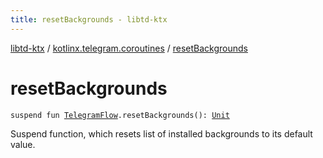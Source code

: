```yaml
---
title: resetBackgrounds - libtd-ktx
---
```


[libtd-ktx](../index.html) / [kotlinx.telegram.coroutines](index.html) / [resetBackgrounds](./reset-backgrounds.html)

# resetBackgrounds

`suspend fun `[`TelegramFlow`](../kotlinx.telegram.core/-telegram-flow/index.html)`.resetBackgrounds(): `[`Unit`](https://kotlinlang.org/api/latest/jvm/stdlib/kotlin/-unit/index.html)

Suspend function, which resets list of installed backgrounds to its default value.


